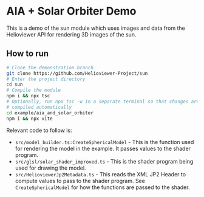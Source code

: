 # AIA + Solar Orbiter Demo

This is a demo of the sun module which uses images and data from the Helioviewer
API for rendering 3D images of the sun.

## How to run

```bash
# Clone the demonstration branch
git clone https://github.com/Helioviewer-Project/sun
# Enter the project directory
cd sun
# Compile the module
npm i && npx tsc
# Optionally, run npx tsc -w in a separate terminal so that changes are
# compiled automatically
cd example/aia_and_solar_orbiter
npm i && npx vite
```

Relevant code to follow is:
- `src/model_builder.ts:CreateSphericalModel` - This is the function used
   for rendering the model in the example. It passes values to the shader
   program.
- `src/glsl/solar_shader_improved.ts` - This is the shader program being used for drawing
  the model.
- `src/HelioviewerJp2Metadata.ts` - This reads the XML JP2 Header to compute
  values to pass to the shader program. See `CreateSphericalModel` for
  how the functions are passed to the shader.
